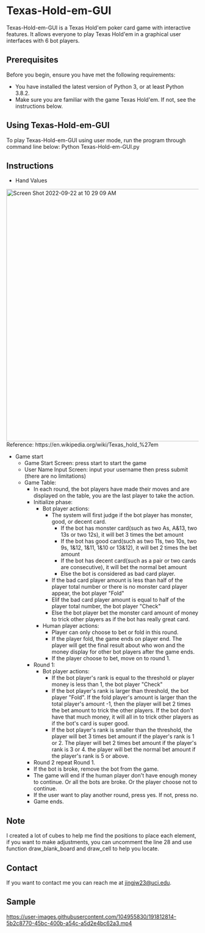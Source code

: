 # Texas-Hold-em-GUI
Texas-Hold-em-GUI is a Texas Hold'em poker card game with interactive features. It allows everyone to play Texas Hold'em in a graphical user interfaces with 6 bot players.

## Prerequisites
Before you begin, ensure you have met the following requirements:
* You have installed the latest version of Python 3, or at least Python 3.8.2.
* Make sure you are familiar with the game Texas Hold'em. If not, see the instructions below.

## Using Texas-Hold-em-GUI
To play Texas-Hold-em-GUI using user mode, run the program through command line below:
Python Texas-Hold-em-GUI.py

## Instructions
* Hand Values
<img width="659" alt="Screen Shot 2022-09-22 at 10 29 09 AM" src="https://user-images.githubusercontent.com/104955830/191813071-b151c283-8315-47e2-b8c9-d763c577098e.png">
Reference: https://en.wikipedia.org/wiki/Texas_hold_%27em

* Game start
	* Game Start Screen: press start to start the game
	* User Name Input Screen: input your username then press submit (there are no limitations)
	* Game Table:
		* In each round, the bot players have made their moves and are displayed on the table, you are the last player to take the action.
		* Initialize phase:
			* Bot player actions:
				* The system will first judge if the bot player has monster, good, or decent card. 
					* If the bot has monster card(such as two As, A&13, two 13s or two 12s), it will bet 3 times the bet amount
					* If the bot has good card(such as two 11s, two 10s, two 9s, 1&12, 1&11, 1&10 or 13&12), it will bet 2 times the bet amount
					* If the bot has decent card(such as a pair or two cards are consecutive), it will bet the normal bet amount
					* Else the bot is considered as bad card player.
				* If the bad card player amount is less than half of the player total number or there is no monster card player appear, the bot player "Fold"
				* Elif the bad card player amount is equal to half of the player total number, the bot player "Check"
				* Else the bot player bet the monster card amount of money to trick other players as if the bot has really great card.
			* Human player actions:
				* Player can only choose to bet or fold in this round.
				* If the player fold, the game ends on player end. The player will get the final result about who won and the money display for other bot players after the game ends.
				* If the player choose to bet, move on to round 1.
		* Round 1:
			* Bot player actions:
				* If the bot player's rank is equal to the threshold or player money is less than 1, the bot player "Check"
				* If the bot player's rank is larger than threshold, the bot player "Fold". If the fold player's amount is larger than the total player's amount -1, then the player will bet 2 times the bet amount to trick the other players. If the bot don't have that much money, it will all in to trick other players as if the bot's card is super good.
				* If the bot player's rank is smaller than the threshold, the player will bet 3 times bet amount if the player's rank is 1 or 2. The player will bet 2 times bet amount if the player's rank is 3 or 4. the player will bet the normal bet amount if the player's rank is 5 or above. 
		* Round 2 repeat Round 1.
		* If the bot is broke, remove the bot from the game.
		* The game will end if the human player don't have enough money to continue. Or all the bots are broke. Or the player choose not to continue.
		* If the user want to play another round, press yes. If not, press no.
		* Game ends.

## Note
I created a lot of cubes to help me find the positions to place each element, if you want to make adjustments, you can uncomment the line 28 and use function draw_blank_board and draw_cell to help you locate.

## Contact
If you want to contact me you can reach me at jingjw23@uci.edu.

## Sample
https://user-images.githubusercontent.com/104955830/191812814-5b2c8770-45bc-400b-a54c-a5d2e4bc62a3.mp4
